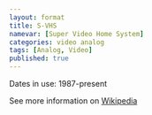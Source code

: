 ```yaml
---
layout: format
title: S-VHS
namevar: [Super Video Home System]
categories: video analog
tags: [Analog, Video]
published: true
---
```


Dates in use: 1987-present

See more information on [Wikipedia](https://en.wikipedia.org/wiki/Type_A_videotape)

